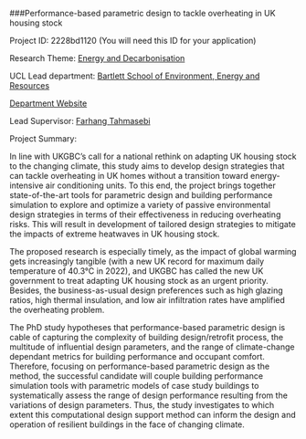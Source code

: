###Performance-based parametric design to tackle overheating in UK housing stock

Project ID: 2228bd1120
(You will need this ID for your application)

Research Theme: [Energy and Decarbonisation](../themes/energy-and-decarbonisation.md)

UCL Lead department: [Bartlett School of Environment, Energy and Resources](../departments/bartlett-school-of-environment-energy-and-resources.md)

[Department Website](https://www.ucl.ac.uk/bartlett/bartlett-school-environment-energy-and-resources)

Lead Supervisor: [Farhang Tahmasebi](https://iris.ucl.ac.uk/iris/browse/profile?upi=FTAHM10)

Project Summary:

In line with UKGBC’s call for a national rethink on adapting UK housing stock to the changing climate, this study aims to develop design strategies that can tackle overheating in UK homes without a transition toward energy-intensive air conditioning units. To this end, the project brings together state-of-the-art tools for parametric design and building performance simulation to explore and optimize a variety of passive environmental design strategies in terms of their effectiveness in reducing overheating risks. This will result in development of tailored design strategies to mitigate the impacts of extreme heatwaves in UK housing stock.
 
 The proposed research is especially timely, as the impact of global warming gets increasingly tangible (with a new UK record for maximum daily temperature of 40.3°C in 2022), and UKGBC has called the new UK government to treat adapting UK housing stock as an urgent priority. Besides, the business-as-usual design preferences such as high glazing ratios, high thermal insulation, and low air infiltration rates have amplified the overheating problem. 
 
 The PhD study hypotheses that performance-based parametric design is cable of capturing the complexity of building design/retrofit process, the multitude of influential design parameters, and the range of climate-change dependant metrics for building performance and occupant comfort. Therefore, focusing on performance-based parametric design as the method, the successful candidate will couple building performance simulation tools with parametric models of case study buildings to systematically assess the range of design performance resulting from the variations of design parameters. Thus, the study investigates to which extent this computational design support method can inform the design and operation of resilient buildings in the face of changing climate.